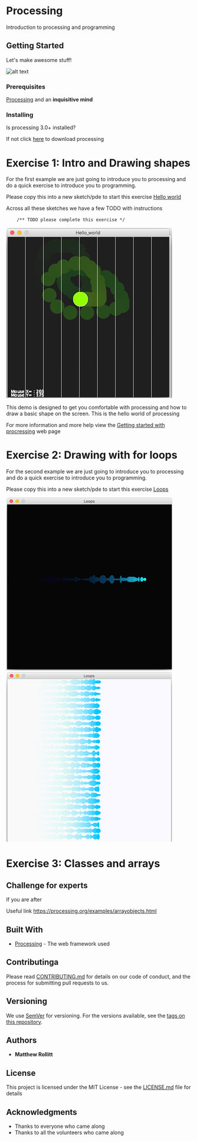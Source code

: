 # Processing

Introduction to processing and programming

## Getting Started

Let's make awesome stuff! 

![alt text](https://www.raspberrypi.org/app/uploads/2017/04/002_presSeries.jpg)

### Prerequisites

[Processing](https://processing.org/) and an **inquisitive mind**


### Installing

Is processing 3.0+ installed? 

If not click [here](https://processing.org/download) to download processing 

# Exercise 1: Intro and Drawing shapes

For the first example we are just going to introduce you to processing and do a quick exercise to introduce you to programming. 

Please copy this into a new sketch/pde to start this exercise [Hello world](/Exercises/Hello_world/Hello_world.pde)

Across all these sketches we have a few TODO with instructions  
```
	/** TODO please complete this exercise */
```

![alt text](/Exercises/Images/exercise1.png)

This demo is designed to get you comfortable with processing and how to draw a basic shape on the screen. This is the hello world of processing 

For more information and more help view the [Getting started with procressing](https://processing.org/tutorials/gettingstarted/) web page


# Exercise 2: Drawing with for loops

For the second example we are just going to introduce you to processing and do a quick exercise to introduce you to programming. 


Please copy this into a new sketch/pde to start this exercise [Loops](/Exercises/Loops/Loops.pde)

![alt text](/Exercises/Images/exercise2.png)
![alt text](/Exercises/Images/exercise2goal.png)

# Exercise 3: Classes and arrays
 
## Challenge for experts 

If you are after 

Useful link https://processing.org/examples/arrayobjects.html

## Built With

* [Processing](https://processing.org/) - The web framework used

## Contributinga

Please read [CONTRIBUTING.md](https://gist.github.com/PurpleBooth/b24679402957c63ec426) for details on our code of conduct, and the process for submitting pull requests to us.

## Versioning

We use [SemVer](http://semver.org/) for versioning. For the versions available, see the [tags on this repository](https://github.com/your/project/tags). 

## Authors

* **Matthew Rollitt**

## License

This project is licensed under the MIT License - see the [LICENSE.md](LICENSE.md) file for details

## Acknowledgments

* Thanks to everyone who came along
* Thanks to all the volunteers who came along
